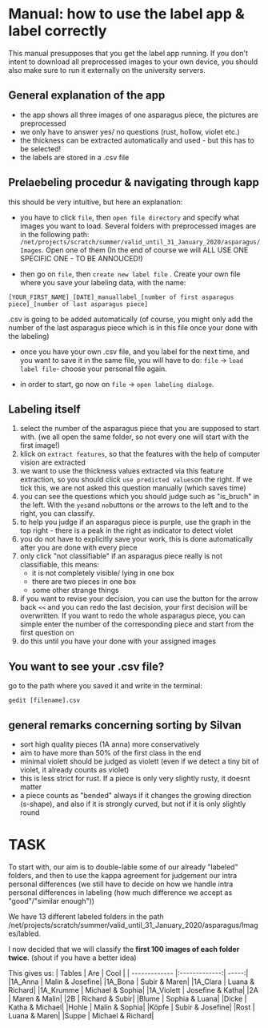 # Manual: how to use the label app & label correctly

This manual presupposes that you get the label app running. If you don't intent to download all preprocessed images to your own device, you should also make sure to run it externally on the university servers.

## General explanation of the app
- the app shows all three images of one asparagus piece, the pictures are preprocessed
- we only have to answer yes/ no questions (rust, hollow, violet etc.)
- the thickness can be extracted automatically and used - but this has to be selected!
- the labels are stored in a .csv file

## Prelaebeling procedur & navigating through kapp
this should be very intuitive, but here an explanation:

- you have to click ```file```, then ```open file directory``` and specify what images you want to load. Several folders with preprocessed images are in the following path: ```/net/projects/scratch/summer/valid_until_31_January_2020/asparagus/Images```. Open one of them (In the end of course we will ALL USE ONE SPECIFIC ONE - TO BE ANNOUCED!)

- then go on ```file```, then ```create new label file``` . Create your own file where you save your labeling data, with the name:
```
[YOUR_FIRST_NAME]_[DATE]_manuallabel_[number of first asparagus piece]_[number of last asparagus piece]
```
.csv is going to be added automatically
(of course, you might only add the number of the last asparagus piece which is in this file once your done with the labeling)

- once you have your own .csv file, and you label for the next time, and you want to save it in the same file, you will have to do: ```file``` → ```load label file```- choose your personal file again.

- in order to start, go now on ```file``` → ```open labeling dialoge```.

## Labeling itself
1. select the number of the asparagus piece that you are supposed to start with. (we all open the same folder, so not every one will start with the first image!)
2. klick on ```extract features```, so that the features with the help of computer vision are extracted
3. we want to use the thickness values extracted via this feature extraction, so you should click ```use predicted values```on the right. If we tick this, we are not asked this question manually (which saves time)
4. you can see the questions which you should judge such as "is_bruch" in the left. With the ```yes```and ```no```buttons or the arrows to the left and to the right, you can classify.
5. to help you judge if an asparagus piece is purple, use the graph in the top right - there is a peak in the right as indicator to detect violet
6. you do not have to explicitly save your work, this is done automatically after you are done with every piece
7. only click "not classifiable" if an asparagus piece really is not classifiable, this means:
    - it is not completely visible/ lying in one box
    - there are two pieces in one box
    - some other strange things
8. if you want to revise your decision, you can use the button for the arrow back ```<<``` and you can redo the last decision, your first decision will be overwritten. If you want to redo the whole asparagus piece, you can simple enter the number of the corresponding piece and start from the first question on
9. do this until you have your done with your assigned images


## You want to see your .csv file?
go to the path where you saved it and write in the terminal:
```
gedit [filename].csv
```

## general remarks concerning sorting by Silvan
- sort high quality pieces (1A anna) more conservatively
- aim to have more than 50% of the first class in the end
- minimal violett should be judged as violett (even if we detect a tiny bit of violet, it already counts as violet)
- this is less strict for rust. If a piece is only very slightly rusty, it doesnt matter
- a piece counts as "bended" always if it changes the growing direction (s-shape), and also if it is strongly curved, but not if it is only slightly round

# TASK
To start with, our aim is to double-lable some of our already "labeled" folders, and then to use the kappa agreement for judgement our intra personal differences
(we still have to decide on how we handle intra personal differences in labeling (how much difference we accept as "good"/"similar enough"))

We have 13 different labeled folders in the path /net/projects/scratch/summer/valid_until_31_January_2020/asparagus/Images/labled.

I now decided that we will classify the **first 100 images of each folder twice**. (shout if you have a better idea)

This gives us:
| Tables        | Are           | Cool  |
| ------------- |:-------------:| -----:|
|1A_Anna | Malin & Josefine|
|1A_Bona | Subir & Maren|
|1A_Clara | Luana & Richard|
|1A_Krumme | Michael & Sophia|
|1A_Violett | Josefine & Katha|
|2A | Maren & Malin|
|2B | Richard & Subir|
|Blume | Sophia & Luana|
|Dicke | Katha & Michael|
|Hohle | Malin & Sophia|
|Köpfe | Subir & Josefine|
|Rost | Luana & Maren|
|Suppe | Michael & Richard|
